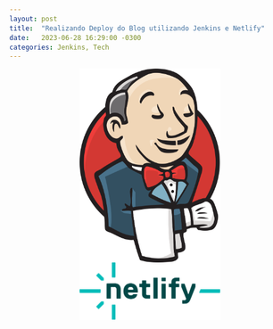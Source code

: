 ```yaml
---
layout: post
title:  "Realizando Deploy do Blog utilizando Jenkins e Netlify"
date:   2023-06-28 16:29:00 -0300
categories: Jenkins, Tech
---
```


<!-- ![CynoImg](/imgs/PersonagemCynoFo.png "Cyno") -->
<img src="/imgs/1200px-Jenkins_logo.svg.png"  style="display: block; margin: 0 auto" width="50%" height="20%">


<img src="/imgs/Netlify_logo_(2).svg.png"  style="display: block; margin: 0 auto" width="50%" height="20%">


<!-- {% highlight ruby %}
def print_hi(name)
  puts "Hi, #{name}"
end
print_hi('Tom')
#=> prints 'Hi, Tom' to STDOUT.
{% endhighlight %} -->
